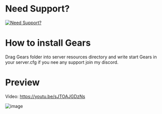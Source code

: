 # Need Support?

[![Need Support?](https://i.imgur.com/fqKYWeV.png)](https://discord.gg/Z9Mxu72zZ6)

# How to install Gears
Drag Gears folder into server resources directory and write start Gears in your server.cfg if you nee any support join my discord.

# Preview
Video: https://youtu.be/sJTOAJGDzNs

![image](https://user-images.githubusercontent.com/86536434/141681404-d4c04f28-f551-4665-aeb9-012ff2dc7acd.png)

